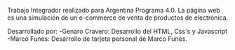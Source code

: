 Trabajo Integrador realizado para Argentina Programa 4.0.
La página web es una simulación de un e-commerce de venta de productos de electrónica.

Desarrollado por:
-Genaro Cravero: Desarrollo del HTML, Css's y Javascript
-Marco Funes: Desarrollo de tarjeta personal de Marco Funes.
